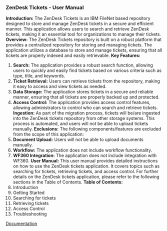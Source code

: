 ### ZenDesk Tickets - User Manual
**Introduction:**
The ZenDesk Tickets is an IBM FileNet based repository designed to store and manage ZenDesk tickets in a secure and efficient manner. This application allows users to search and retrieve ZenDesk tickets, making it an essential tool for organizations to manage their tickets.
**Overview:**
The ZenDesk Tickets repository is built on a robust platform that provides a centralized repository for storing and managing tickets. The application utilizes a database to store and manage tickets, ensuring that all tickets are properly indexed and easily retrievable.
**Key Features:**
1. **Search:** The application provides a robust search function, allowing users to quickly and easily find tickets based on various criteria such as type, title, and keywords.
2. **Ticket Retrieval:** Users can retrieve tickets from the repository, making it easy to access and view tickets as needed.
3. **Data Storage:** The application stores tickets in a secure and reliable manner, ensuring that all tickets are properly backed up and protected.
4. **Access Control:** The application provides access control features, allowing administrators to control who can search and retrieve tickets.
**Ingestion:**
As part of the migration process, tickets will be/are ingested into the ZenDesk tickets repository from other storage systems. This process is automated, and users will not be able to upload tickets manually.
**Exclusions:**
The following components/features are excluded from the scope of this application:
1. **Document Upload:** Users will not be able to upload documents manually.
2. **Workflow:** The application does not include workflow functionality.
3. **WF360 Integration:** The application does not include integration with WF360.
**User Manual:**
This user manual provides detailed instructions on how to use the ZenDesk tickets application. It covers topics such as searching for tickets, retrieving tickets, and access control.
For further details on the ZenDesk tickets application, please refer to the following sections in the Table of Contents.
**Table of Contents:**
1. Introduction
2. Getting Started
3. Searching for tickets
4. Retrieving tickets
5. Access Control
6. Troubleshooting

[Documentation](./docs/)



